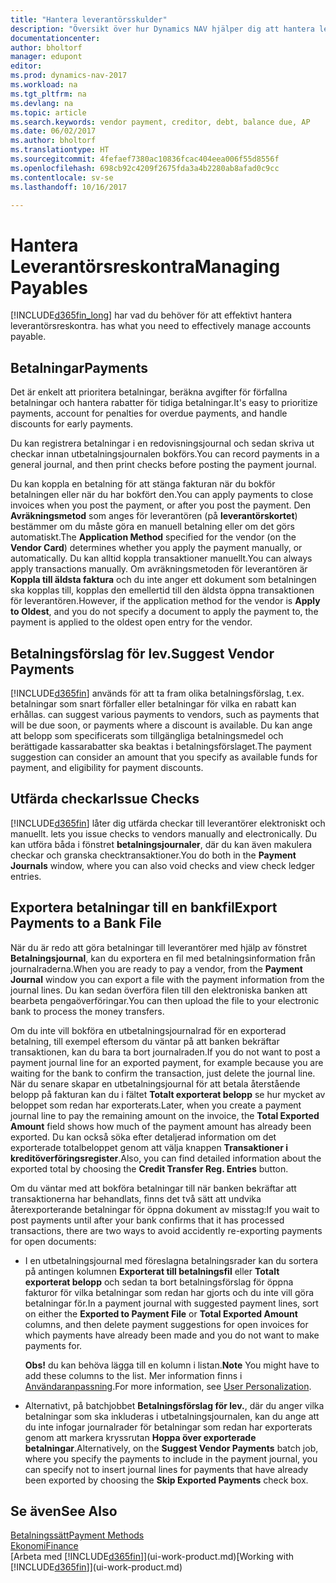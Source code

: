 ```yaml
---
title: "Hantera leverantörsskulder"
description: "Översikt över hur Dynamics NAV hjälper dig att hantera leverantörsreskontra (AP), inklusive leverantörsbetalningar fordringsägare, skulder, och förfallen betalning."
documentationcenter: 
author: bholtorf
manager: edupont
editor: 
ms.prod: dynamics-nav-2017
ms.workload: na
ms.tgt_pltfrm: na
ms.devlang: na
ms.topic: article
ms.search.keywords: vendor payment, creditor, debt, balance due, AP
ms.date: 06/02/2017
ms.author: bholtorf
ms.translationtype: HT
ms.sourcegitcommit: 4fefaef7380ac10836fcac404eea006f55d8556f
ms.openlocfilehash: 698cb92c4209f2675fda3a4b2280ab8afad0c9cc
ms.contentlocale: sv-se
ms.lasthandoff: 10/16/2017

---
```

# <a name="managing-payables"></a><span data-ttu-id="b1191-103">Hantera Leverantörsreskontra</span><span class="sxs-lookup"><span data-stu-id="b1191-103">Managing Payables</span></span>
[!INCLUDE[d365fin_long](includes/d365fin_long_md.md)]<span data-ttu-id="b1191-104"> har vad du behöver för att effektivt hantera leverantörsreskontra.</span><span class="sxs-lookup"><span data-stu-id="b1191-104"> has what you need to effectively manage accounts payable.</span></span>  

## <a name="payments"></a><span data-ttu-id="b1191-105">Betalningar</span><span class="sxs-lookup"><span data-stu-id="b1191-105">Payments</span></span>
<span data-ttu-id="b1191-106">Det är enkelt att prioritera betalningar, beräkna avgifter för förfallna betalningar och hantera rabatter för tidiga betalningar.</span><span class="sxs-lookup"><span data-stu-id="b1191-106">It's easy to prioritize payments, account for penalties for overdue payments, and handle discounts for early payments.</span></span>

<span data-ttu-id="b1191-107">Du kan registrera betalningar i en redovisningsjournal och sedan skriva ut checkar innan utbetalningsjournalen bokförs.</span><span class="sxs-lookup"><span data-stu-id="b1191-107">You can record payments in a general journal, and then print checks before posting the payment journal.</span></span>

<span data-ttu-id="b1191-108">Du kan koppla en betalning för att stänga fakturan när du bokför betalningen eller när du har bokfört den.</span><span class="sxs-lookup"><span data-stu-id="b1191-108">You can apply payments to close invoices when you post the payment, or after you post the payment.</span></span> <span data-ttu-id="b1191-109">Den **Avräkningsmetod** som anges för leverantören (på **leverantörskortet**) bestämmer om du måste göra en manuell betalning eller om det görs automatiskt.</span><span class="sxs-lookup"><span data-stu-id="b1191-109">The **Application Method** specified for the vendor (on the **Vendor Card**) determines whether you apply the payment manually, or automatically.</span></span> <span data-ttu-id="b1191-110">Du kan alltid koppla transaktioner manuellt.</span><span class="sxs-lookup"><span data-stu-id="b1191-110">You can always apply transactions manually.</span></span> <span data-ttu-id="b1191-111">Om avräkningsmetoden för leverantören är **Koppla till äldsta faktura** och du inte anger ett dokument som betalningen ska kopplas till, kopplas den emellertid till den äldsta öppna transaktionen för leverantören.</span><span class="sxs-lookup"><span data-stu-id="b1191-111">However, if the application method for the vendor is **Apply to Oldest**, and you do not specify a document to apply the payment to, the payment is applied to the oldest open entry for the vendor.</span></span>

## <a name="suggest-vendor-payments"></a><span data-ttu-id="b1191-112">Betalningsförslag för lev.</span><span class="sxs-lookup"><span data-stu-id="b1191-112">Suggest Vendor Payments</span></span>
[!INCLUDE[d365fin](includes/d365fin_md.md)]<span data-ttu-id="b1191-113"> används för att ta fram olika betalningsförslag, t.ex. betalningar som snart förfaller eller betalningar för vilka en rabatt kan erhållas.</span><span class="sxs-lookup"><span data-stu-id="b1191-113"> can suggest various payments to vendors, such as payments that will be due soon, or payments where a discount is available.</span></span> <span data-ttu-id="b1191-114">Du kan ange att belopp som specificerats som tillgängliga betalningsmedel och berättigade kassarabatter ska beaktas i betalningsförslaget.</span><span class="sxs-lookup"><span data-stu-id="b1191-114">The payment suggestion can consider an amount that you specify as available funds for payment, and eligibility for payment discounts.</span></span>

## <a name="issue-checks"></a><span data-ttu-id="b1191-115">Utfärda checkar</span><span class="sxs-lookup"><span data-stu-id="b1191-115">Issue Checks</span></span>
[!INCLUDE[d365fin](includes/d365fin_md.md)]<span data-ttu-id="b1191-116"> låter dig utfärda checkar till leverantörer elektroniskt och manuellt.</span><span class="sxs-lookup"><span data-stu-id="b1191-116"> lets you issue checks to vendors manually and electronically.</span></span> <span data-ttu-id="b1191-117">Du kan utföra båda i fönstret **betalningsjournaler**, där du kan även makulera checkar och granska checktransaktioner.</span><span class="sxs-lookup"><span data-stu-id="b1191-117">You do both in the **Payment Journals** window, where you can also void checks and view check ledger entries.</span></span>

## <a name="export-payments-to-a-bank-file"></a><span data-ttu-id="b1191-118">Exportera betalningar till en bankfil</span><span class="sxs-lookup"><span data-stu-id="b1191-118">Export Payments to a Bank File</span></span>
<span data-ttu-id="b1191-119">När du är redo att göra betalningar till leverantörer med hjälp av fönstret **Betalningsjournal**, kan du exportera en fil med betalningsinformation från journalraderna.</span><span class="sxs-lookup"><span data-stu-id="b1191-119">When you are ready to pay a vendor, from the **Payment Journal** window you can export a file with the payment information from the journal lines.</span></span> <span data-ttu-id="b1191-120">Du kan sedan överföra filen till den elektroniska banken att bearbeta pengaöverföringar.</span><span class="sxs-lookup"><span data-stu-id="b1191-120">You can then upload the file to your electronic bank to process the money transfers.</span></span>

<span data-ttu-id="b1191-121">Om du inte vill bokföra en utbetalningsjournalrad för en exporterad betalning, till exempel eftersom du väntar på att banken bekräftar transaktionen, kan du bara ta bort journalraden.</span><span class="sxs-lookup"><span data-stu-id="b1191-121">If you do not want to post a payment journal line for an exported payment, for example because you are waiting for the bank to confirm the transaction, just delete the journal line.</span></span> <span data-ttu-id="b1191-122">När du senare skapar en utbetalningsjournal för att betala återstående belopp på fakturan kan du i fältet **Totalt exporterat belopp** se hur mycket av beloppet som redan har exporterats.</span><span class="sxs-lookup"><span data-stu-id="b1191-122">Later, when you create a payment journal line to pay the remaining amount on the invoice, the **Total Exported Amount** field shows how much of the payment amount has already been exported.</span></span> <span data-ttu-id="b1191-123">Du kan också söka efter detaljerad information om det exporterade totalbeloppet genom att välja knappen **Transaktioner i kreditöverföringsregister**.</span><span class="sxs-lookup"><span data-stu-id="b1191-123">Also, you can find detailed information about the exported total by choosing the **Credit Transfer Reg. Entries** button.</span></span>

<span data-ttu-id="b1191-124">Om du väntar med att bokföra betalningar till när banken bekräftar att transaktionerna har behandlats, finns det två sätt att undvika återexporterande betalningar för öppna dokument av misstag:</span><span class="sxs-lookup"><span data-stu-id="b1191-124">If you wait to post payments until after your bank confirms that it has processed transactions, there are two ways to avoid accidently re-exporting payments for open documents:</span></span>  

* <span data-ttu-id="b1191-125">I en utbetalningsjournal med föreslagna betalningsrader kan du sortera på antingen kolumnen **Exporterat till betalningsfil** eller **Totalt exporterat belopp** och sedan ta bort betalningsförslag för öppna fakturor för vilka betalningar som redan har gjorts och du inte vill göra betalningar för.</span><span class="sxs-lookup"><span data-stu-id="b1191-125">In a payment journal with suggested payment lines, sort on either the **Exported to Payment File** or **Total Exported Amount** columns, and then delete payment suggestions for open invoices for which payments have already been made and you do not want to make payments for.</span></span>

    <span data-ttu-id="b1191-126">**Obs!** du kan behöva lägga till en kolumn i listan.</span><span class="sxs-lookup"><span data-stu-id="b1191-126">**Note** You might have to add these columns to the list.</span></span> <span data-ttu-id="b1191-127">Mer information finns i [Användaranpassning](ui-user-personalization.md).</span><span class="sxs-lookup"><span data-stu-id="b1191-127">For more information, see [User Personalization](ui-user-personalization.md).</span></span>  
* <span data-ttu-id="b1191-128">Alternativt, på batchjobbet **Betalningsförslag för lev.**, där du anger vilka betalningar som ska inkluderas i utbetalningsjournalen, kan du ange att du inte infogar journalrader för betalningar som redan har exporterats genom att markera kryssrutan **Hoppa över exporterade betalningar**.</span><span class="sxs-lookup"><span data-stu-id="b1191-128">Alternatively, on the **Suggest Vendor Payments** batch job, where you specify the payments to include in the payment journal, you can specify not to insert journal lines for payments that have already been exported by choosing the **Skip Exported Payments** check box.</span></span>

## <a name="see-also"></a><span data-ttu-id="b1191-129">Se även</span><span class="sxs-lookup"><span data-stu-id="b1191-129">See Also</span></span>
[<span data-ttu-id="b1191-130">Betalningssätt</span><span class="sxs-lookup"><span data-stu-id="b1191-130">Payment Methods</span></span>](finance-payment-methods.md)  
[<span data-ttu-id="b1191-131">Ekonomi</span><span class="sxs-lookup"><span data-stu-id="b1191-131">Finance</span></span>](finance.md)  
<span data-ttu-id="b1191-132">[Arbeta med [!INCLUDE[d365fin](includes/d365fin_md.md)]](ui-work-product.md)</span><span class="sxs-lookup"><span data-stu-id="b1191-132">[Working with [!INCLUDE[d365fin](includes/d365fin_md.md)]](ui-work-product.md)</span></span>

